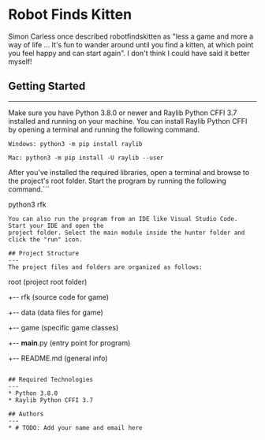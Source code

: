 # Robot Finds Kitten

Simon Carless once described robotfindskitten as "less a game and more a way of life ... It's fun to wander around until you find a kitten, at which point you feel happy and can start again". I don't think I could have said it better myself!

## Getting Started

---

Make sure you have Python 3.8.0 or newer and Raylib Python CFFI 3.7 installed and running on your machine. You can install Raylib Python CFFI by opening a terminal and running the following command.

```
Windows: python3 -m pip install raylib

Mac: python3 -m pip install -U raylib --user
```

After you've installed the required libraries, open a terminal and browse to the project's root folder. Start the program by running the following command.```

python3 rfk

```
You can also run the program from an IDE like Visual Studio Code. Start your IDE and open the
project folder. Select the main module inside the hunter folder and click the "run" icon.

## Project Structure
---
The project files and folders are organized as follows:
```

root (project root folder) 

+-- rfk (source code for game) 

+-- data (data files for game) 

+-- game (specific game classes) 

+-- **main**.py (entry point for program) 

+-- README.md (general info)

```

## Required Technologies
---
* Python 3.8.0
* Raylib Python CFFI 3.7

## Authors
---
* # TODO: Add your name and email here
```
